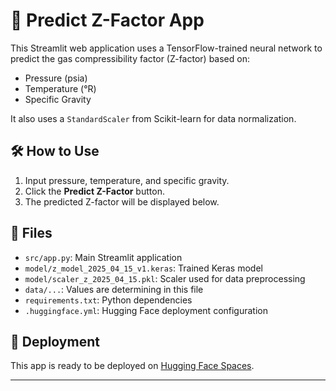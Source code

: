 # 🧠 Predict Z-Factor App

This Streamlit web application uses a TensorFlow-trained neural network to predict the gas compressibility factor (Z-factor) based on:

- Pressure (psia)
- Temperature (°R)
- Specific Gravity

It also uses a `StandardScaler` from Scikit-learn for data normalization.

## 🛠 How to Use

1. Input pressure, temperature, and specific gravity.
2. Click the **Predict Z-Factor** button.
3. The predicted Z-factor will be displayed below.

## 📁 Files

- `src/app.py`: Main Streamlit application
- `model/z_model_2025_04_15_v1.keras`: Trained Keras model
- `model/scaler_z_2025_04_15.pkl`: Scaler used for data preprocessing
- `data/...`: Values are determining in this file
- `requirements.txt`: Python dependencies
- `.huggingface.yml`: Hugging Face deployment configuration

## 🚀 Deployment

This app is ready to be deployed on [Hugging Face Spaces](https://huggingface.co/spaces).

---
